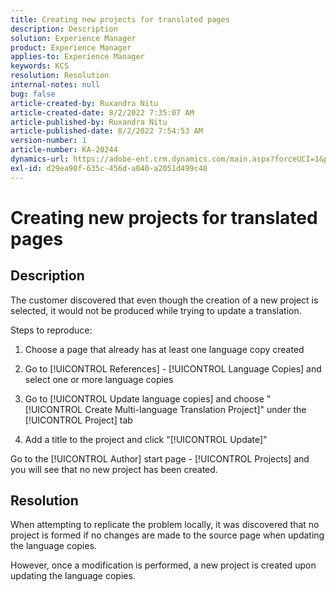 ```yaml
---
title: Creating new projects for translated pages
description: Description
solution: Experience Manager
product: Experience Manager
applies-to: Experience Manager
keywords: KCS
resolution: Resolution
internal-notes: null
bug: false
article-created-by: Ruxandra Nitu
article-created-date: 8/2/2022 7:35:07 AM
article-published-by: Ruxandra Nitu
article-published-date: 8/2/2022 7:54:53 AM
version-number: 1
article-number: KA-20244
dynamics-url: https://adobe-ent.crm.dynamics.com/main.aspx?forceUCI=1&pagetype=entityrecord&etn=knowledgearticle&id=113b629f-3512-ed11-b83d-0022480867bd
exl-id: d29ea90f-635c-456d-a040-a2051d499c48
---
```

# Creating new projects for translated pages

## Description


The customer discovered that even though the creation of a new project is selected, it would not be produced while trying to update a translation.

Steps to reproduce:

1. Choose a page that already has at least one language copy created

2. Go to [!UICONTROL References] - [!UICONTROL Language Copies] and select one or more language copies

3. Go to [!UICONTROL Update language copies] and choose "[!UICONTROL Create Multi-language Translation Project]" under the [!UICONTROL Project] tab

4. Add a title to the project and click "[!UICONTROL Update]"

Go to the [!UICONTROL Author] start page - [!UICONTROL Projects] and you will see that no new project has been created.


## Resolution


When attempting to replicate the problem locally, it was discovered that no project is formed if no changes are made to the source page when updating the language copies.

However, once a modification is performed, a new project is created upon updating the language copies.
